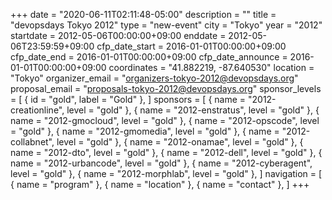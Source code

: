 +++
date = "2020-06-11T02:11:48-05:00"
description = ""
title = "devopsdays Tokyo 2012"
type = "new-event"
city = "Tokyo"
year = "2012"
startdate = 2012-05-06T00:00:00+09:00
enddate = 2012-05-06T23:59:59+09:00
cfp_date_start = 2016-01-01T00:00:00+09:00
cfp_date_end = 2016-01-01T00:00:00+09:00
cfp_date_announce = 2016-01-01T00:00:00+09:00
coordinates = "41.882219, -87.640530"
location = "Tokyo"
organizer_email = "organizers-tokyo-2012@devopsdays.org"
proposal_email = "proposals-tokyo-2012@devopsdays.org"
sponsor_levels = [
    { id = "gold", label = "Gold" },
]
sponsors = [
    { name = "2012-creationline", level = "gold" },
    { name = "2012-enstratus", level = "gold" },
    { name = "2012-gmocloud", level = "gold" },
    { name = "2012-opscode", level = "gold" },
    { name = "2012-gmomedia", level = "gold" },
    { name = "2012-collabnet", level = "gold" },
    { name = "2012-onamae", level = "gold" },
    { name = "2012-dto", level = "gold" },
    { name = "2012-dell", level = "gold" },
    { name = "2012-urbancode", level = "gold" },
    { name = "2012-cyberagent", level = "gold" },
    { name = "2012-morphlab", level = "gold" },
]
navigation = [
    { name = "program" },
    { name = "location" },
    { name = "contact" },
]
+++

